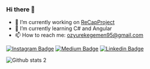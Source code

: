 ### Hi there 👋

- 🔭 I’m currently working on [ReCapProject](https://github.com/egemenozyurek/ReCapProject)
- 🌱 I’m currently learning C# and Angular
- 📫 How to reach me: ozyurekegemen95@gmail.com

[![Instagram Badge](https://img.shields.io/badge/-Instagram-C13584?style=flat-quare&labelColor=C13584&logo=instagram&logoColor=white&link=link)](https://www.instagram.com/egemenozyurek67/) 
[![Medium Badge](https://img.shields.io/badge/-Medium-757575?style=flat-quare&labelColor=757575&logo=Medium&logoColor=white&link=link)](https://ozyurekegemen.medium.com) 
[![Linkedin Badge](https://img.shields.io/badge/LinkedIn-0077B5?style=flat-quare&logo=linkedin&logoColor=white)](https://www.linkedin.com/in/egemen-özyürek-6b2383127/)

![Github stats 2](https://github-readme-stats.vercel.app/api?username=egemenozyurek&show_icons=true&theme=radical)

